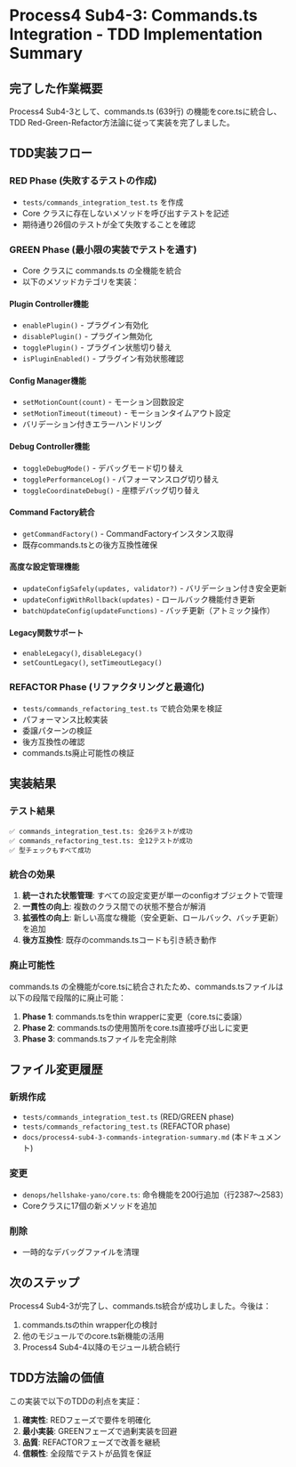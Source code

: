# Process4 Sub4-3: Commands.ts Integration - TDD Implementation Summary

## 完了した作業概要

Process4 Sub4-3として、commands.ts (639行) の機能をcore.tsに統合し、TDD Red-Green-Refactor方法論に従って実装を完了しました。

## TDD実装フロー

### RED Phase (失敗するテストの作成)
- `tests/commands_integration_test.ts` を作成
- Core クラスに存在しないメソッドを呼び出すテストを記述
- 期待通り26個のテストが全て失敗することを確認

### GREEN Phase (最小限の実装でテストを通す)
- Core クラスに commands.ts の全機能を統合
- 以下のメソッドカテゴリを実装：

#### Plugin Controller機能
- `enablePlugin()` - プラグイン有効化
- `disablePlugin()` - プラグイン無効化
- `togglePlugin()` - プラグイン状態切り替え
- `isPluginEnabled()` - プラグイン有効状態確認

#### Config Manager機能
- `setMotionCount(count)` - モーション回数設定
- `setMotionTimeout(timeout)` - モーションタイムアウト設定
- バリデーション付きエラーハンドリング

#### Debug Controller機能
- `toggleDebugMode()` - デバッグモード切り替え
- `togglePerformanceLog()` - パフォーマンスログ切り替え
- `toggleCoordinateDebug()` - 座標デバッグ切り替え

#### Command Factory統合
- `getCommandFactory()` - CommandFactoryインスタンス取得
- 既存commands.tsとの後方互換性確保

#### 高度な設定管理機能
- `updateConfigSafely(updates, validator?)` - バリデーション付き安全更新
- `updateConfigWithRollback(updates)` - ロールバック機能付き更新
- `batchUpdateConfig(updateFunctions)` - バッチ更新（アトミック操作）

#### Legacy関数サポート
- `enableLegacy()`, `disableLegacy()`
- `setCountLegacy()`, `setTimeoutLegacy()`

### REFACTOR Phase (リファクタリングと最適化)
- `tests/commands_refactoring_test.ts` で統合効果を検証
- パフォーマンス比較実装
- 委譲パターンの検証
- 後方互換性の確認
- commands.ts廃止可能性の検証

## 実装結果

### テスト結果
```
✅ commands_integration_test.ts: 全26テストが成功
✅ commands_refactoring_test.ts: 全12テストが成功
✅ 型チェックもすべて成功
```

### 統合の効果

1. **統一された状態管理**: すべての設定変更が単一のconfigオブジェクトで管理
2. **一貫性の向上**: 複数のクラス間での状態不整合が解消
3. **拡張性の向上**: 新しい高度な機能（安全更新、ロールバック、バッチ更新）を追加
4. **後方互換性**: 既存のcommands.tsコードも引き続き動作

### 廃止可能性
commands.ts の全機能がcore.tsに統合されたため、commands.tsファイルは以下の段階で段階的に廃止可能：

1. **Phase 1**: commands.tsをthin wrapperに変更（core.tsに委譲）
2. **Phase 2**: commands.tsの使用箇所をcore.ts直接呼び出しに変更
3. **Phase 3**: commands.tsファイルを完全削除

## ファイル変更履歴

### 新規作成
- `tests/commands_integration_test.ts` (RED/GREEN phase)
- `tests/commands_refactoring_test.ts` (REFACTOR phase)
- `docs/process4-sub4-3-commands-integration-summary.md` (本ドキュメント)

### 変更
- `denops/hellshake-yano/core.ts`: 命令機能を200行追加（行2387〜2583）
- Coreクラスに17個の新メソッドを追加

### 削除
- 一時的なデバッグファイルを清理

## 次のステップ

Process4 Sub4-3が完了し、commands.ts統合が成功しました。今後は：

1. commands.tsのthin wrapper化の検討
2. 他のモジュールでのcore.ts新機能の活用
3. Process4 Sub4-4以降のモジュール統合続行

## TDD方法論の価値

この実装で以下のTDDの利点を実証：

1. **確実性**: REDフェーズで要件を明確化
2. **最小実装**: GREENフェーズで過剰実装を回避
3. **品質**: REFACTORフェーズで改善を継続
4. **信頼性**: 全段階でテストが品質を保証